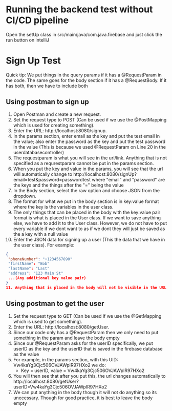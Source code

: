 # Running the backend test without CI/CD pipeline

Open the setUp class in src/main/java/com.java.firebase and just click the run button on intelliJ

# Sign Up Test

Quick tip: We put things in the query params if it has a @RequestParam in the code. The same goes for the body section if it has a @RequestBody. If it has both, then we have to include both

## Using postman to sign up
1. Open Postman and create a new request.
2. Set the request type to POST (Can be used if we use the @PostMapping which is used for creating something).
3. Enter the URL: http://localhost:8080/signup.
4. In the params section, enter email as the key and put the test email in the value; also enter the password as the key and put the test password in the value (This is because we used @RequestParam on Line 20 in the userdatabasecontroller)
5. The requestparam is what you will see in the url/link. Anything that is not specified as a requrestparam cannot be put in the params section.
6. When you put the key and value in the params, you will see that the url will automatically change to http://localhost:8080/signUp?email=test&password=passwordtest where "email" and "password" are the keys and the things after the "=" being the value
7. In the Body section, select the raw option and choose JSON from the dropdown.
8. The format for what we put in the body section is in key:value format where the key is the variables in the user class.
9. The only things that can be placed in the body with the key:value pair format is what is placed in the User class. If we want to save anything else, we have to add it to the User class. However, we do not have to put every variable if we dont want to as if we dont they will just be saved as the a key with a null value
10. Enter the JSON data for signing up a user (This the data that we have in the user class). For example:
   ```json
   {
    "phoneNumber": "+1234567890"
    "firstName": "Bob"
    "lastName": "Last"
    "address": "123 Main St"
    ...(Any additional key value pair)
   }
11. Anything that is placed in the body will not be visible in the URL. Only the server and the params will be visible in the URL.
   ```
## Using postman to get the user
1. Set the request type to GET (Can be used if we use the @GetMapping which is used to get something).
2. Enter the URL: http://localhost:8080/getUser.
3. Since our code only has a @RequestParam then we only need to put something in the param and leave the body empty
4. Since our @RequestParam asks for the userID specifically, we put userID as the key and the userID that is saved in the firebase database as the value
5. For example, in the params section, with this UID: Vw4kaYg3Cjc506OVJAWpIR97HXo2 we do:
   * Key = userID, value = Vw4kaYg3Cjc506OVJAWpIR97HXo2
6. You will then see that after you put this, the url changes automatically to http://localhost:8080/getUser?userID=Vw4kaYg3Cjc506OVJAWpIR97HXo2
7. We can put anything in the body though it will not do anything so its unecessary. Though for good practice, it is best to leave the body empty 

